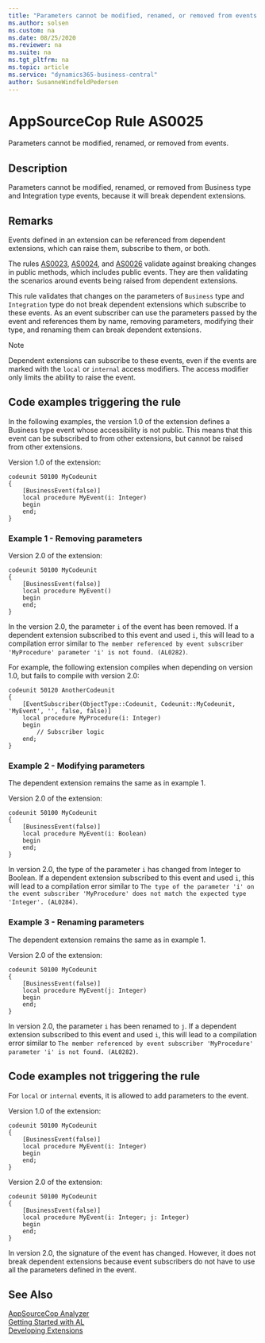 ```yaml
---
title: "Parameters cannot be modified, renamed, or removed from events."
ms.author: solsen
ms.custom: na
ms.date: 08/25/2020
ms.reviewer: na
ms.suite: na
ms.tgt_pltfrm: na
ms.topic: article
ms.service: "dynamics365-business-central"
author: SusanneWindfeldPedersen
---
```

[//]: # (START>DO_NOT_EDIT)
[//]: # (IMPORTANT:Do not edit any of the content between here and the END>DO_NOT_EDIT.)
[//]: # (Any modifications should be made in the .xml files in the ModernDev repo.)
# AppSourceCop Rule AS0025
Parameters cannot be modified, renamed, or removed from events.  

## Description
Parameters cannot be modified, renamed, or removed from Business type and Integration type events, because it will break dependent extensions.

[//]: # (IMPORTANT: END>DO_NOT_EDIT)

## Remarks

Events defined in an extension can be referenced from dependent extensions, which can raise them, subscribe to them, or both.

The rules [AS0023](appsourcecop-as0023-returntypecannotbemodifiedinpublicapi.md), [AS0024](appsourcecop-as0024-parameterscannotberemovedoraddedinexternalprocedures.md), and [AS0026](appsourcecop-as0026-parametertypesubtypecannotbemodifiedinpublicapi.md) validate against breaking changes in public methods, which includes public events. They are then validating the scenarios around events being raised from dependent extensions.

This rule validates that changes on the parameters of `Business` type and `Integration` type do not break dependent extensions which subscribe to these events. As an event subscriber can use the parameters passed by the event and references them by name, removing parameters, modifying their type, and renaming them can break dependent extensions.

> [!NOTE]  
> Dependent extensions can subscribe to these events, even if the events are marked with the `local` or `internal` access modifiers. The access modifier only limits the ability to raise the event. 

## Code examples triggering the rule

In the following examples, the version 1.0 of the extension defines a Business type event whose accessibility is not public. This means that this event can be subscribed to from other extensions, but cannot be raised from other extensions.

Version 1.0 of the extension:
```
codeunit 50100 MyCodeunit
{
    [BusinessEvent(false)]
    local procedure MyEvent(i: Integer)
    begin
    end;
}
```

### Example 1 - Removing parameters

Version 2.0 of the extension:
```
codeunit 50100 MyCodeunit
{
    [BusinessEvent(false)]
    local procedure MyEvent()
    begin
    end;
}
```

In the version 2.0, the parameter `i` of the event has been removed. If a dependent extension subscribed to this event and used `i`, this will lead to a compilation error similar to `The member referenced by event subscriber 'MyProcedure' parameter 'i' is not found. (AL0282)`.

For example, the following extension compiles when depending on version 1.0, but fails to compile with version 2.0:
```
codeunit 50120 AnotherCodeunit
{
    [EventSubscriber(ObjectType::Codeunit, Codeunit::MyCodeunit, 'MyEvent', '', false, false)]
    local procedure MyProcedure(i: Integer)
    begin
        // Subscriber logic
    end;
}
```

### Example 2 - Modifying parameters

The dependent extension remains the same as in example 1.

Version 2.0 of the extension:
```
codeunit 50100 MyCodeunit
{
    [BusinessEvent(false)]
    local procedure MyEvent(i: Boolean)
    begin
    end;
}
```

In version 2.0, the type of the parameter `i` has changed from Integer to Boolean. If a dependent extension subscribed to this event and used `i`, this will lead to a compilation error similar to `The type of the parameter 'i' on the event subscriber 'MyProcedure' does not match the expected type 'Integer'. (AL0284)`.

### Example 3 - Renaming parameters

The dependent extension remains the same as in example 1.

Version 2.0 of the extension:
```
codeunit 50100 MyCodeunit
{
    [BusinessEvent(false)]
    local procedure MyEvent(j: Integer)
    begin
    end;
}
```

In version 2.0, the parameter `i` has been renamed to `j`. If a dependent extension subscribed to this event and used `i`, this will lead to a compilation error similar to `The member referenced by event subscriber 'MyProcedure' parameter 'i' is not found. (AL0282)`.

## Code examples not triggering the rule

For `local` or `internal` events, it is allowed to add parameters to the event.

Version 1.0 of the extension:
```
codeunit 50100 MyCodeunit
{
    [BusinessEvent(false)]
    local procedure MyEvent(i: Integer)
    begin
    end;
}
```

Version 2.0 of the extension:
```
codeunit 50100 MyCodeunit
{
    [BusinessEvent(false)]
    local procedure MyEvent(i: Integer; j: Integer)
    begin
    end;
}
```

In version 2.0, the signature of the event has changed. However, it does not break dependent extensions because event subscribers do not have to use all the parameters defined in the event.


## See Also  
[AppSourceCop Analyzer](appsourcecop.md)  
[Getting Started with AL](../devenv-get-started.md)  
[Developing Extensions](../devenv-dev-overview.md)  